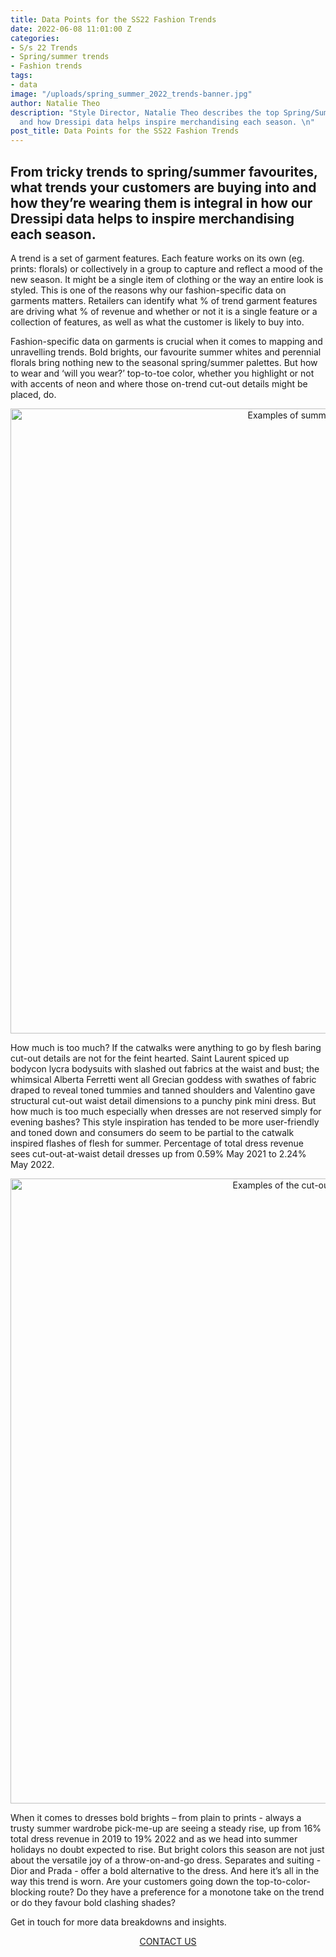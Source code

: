 ```yaml
---
title: Data Points for the SS22 Fashion Trends
date: 2022-06-08 11:01:00 Z
categories:
- S/s 22 Trends
- Spring/summer trends
- Fashion trends
tags:
- data
image: "/uploads/spring_summer_2022_trends-banner.jpg"
author: Natalie Theo
description: "Style Director, Natalie Theo describes the top Spring/Summer 2022 trends
  and how Dressipi data helps inspire merchandising each season. \n"
post_title: Data Points for the SS22 Fashion Trends
---
```


## From tricky trends to spring/summer favourites, what trends your customers are buying into and how they’re wearing them is integral in how our Dressipi data helps to inspire merchandising each season. 

A trend is a set of garment features. Each feature works on its own (eg. prints: florals) or collectively in a group to capture and reflect a mood of the new season. It might be a single item of clothing or the way an entire look is styled. This is one of the reasons why our fashion-specific data on garments matters. Retailers can identify what % of trend garment features are driving what % of revenue and whether or not it is a single feature or a collection of features, as well as what the customer is likely to buy into.

Fashion-specific data on garments is crucial when it comes to mapping and unravelling trends. Bold brights, our favourite summer whites and perennial florals bring nothing new to the seasonal spring/summer palettes. But how to wear and ‘will you wear?’ top-to-toe color, whether you highlight or not with accents of neon and where those on-trend cut-out details might be placed, do. 

<p style="text-align:center"><img style="margin-left: 0px; width: 1000px;" alt="Examples of summer florals and colors" src="/uploads/natalie_data_blog-slide_1.jpeg"/></p>

How much is too much? If the catwalks were anything to go by flesh baring cut-out details are not for the feint hearted. Saint Laurent spiced up bodycon lycra bodysuits with slashed out fabrics at the waist and bust; the whimsical Alberta Ferretti went all Grecian goddess with swathes of fabric draped to reveal toned tummies and tanned shoulders and Valentino gave structural cut-out waist detail dimensions to a punchy pink mini dress. But how much is too much especially when dresses are not reserved simply for evening bashes? This style inspiration has tended to be more user-friendly and toned down and consumers do seem to be partial to the catwalk inspired flashes of flesh for summer. Percentage of total dress revenue sees cut-out-at-waist detail dresses up from 0.59% May 2021 to 2.24% May 2022.

<p style="text-align:center"><img style="margin-left: 0px; width: 1000px;" alt="Examples of the cut-out trend on the catwalks" src="/uploads/natalie_data_blog-cutout_1.jpeg"/></p>

When it comes to dresses bold brights – from plain to prints - always a trusty summer wardrobe pick-me-up are seeing a steady rise, up from 16% total dress revenue in 2019 to 19% 2022 and as we head into summer holidays no doubt expected to rise. But bright colors this season are not just about the versatile joy of a throw-on-and-go dress. Separates and suiting - Dior and Prada - offer a bold alternative to the dress. And here it’s all in the way this trend is worn. Are your customers going down the top-to-color-blocking route? Do they have a preference for a monotone take on the trend or do they favour bold clashing shades?

Get in touch for more data breakdowns and insights.

<p style="text-align:center"><a href="/company/demo/" class="button button-primary">CONTACT US</a></p>